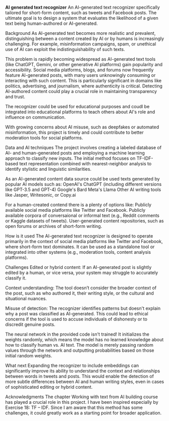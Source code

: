 <strong>AI generated text recognizer</strong>
An AI-generated text recognizer specifically tailored for short-form content, such as tweets and Facebook posts. The ultimate goal is to design a system that evaluates the likelihood of a given text being human-authored or AI-generated. 
 
Background 
As AI-generated text becomes more realistic and prevalent, distinguishing between a content created by AI or by humans is increasingly challenging. For example, misinformation campaigns, spam, or unethical use of AI can exploit the indistinguishability of such texts. 
 
This problem is rapidly becoming widespread as AI-generated text tools (like ChatGPT, Gemini, or other generative AI platforms) gain popularity and accessibility. Social media platforms, blogs, and forums now frequently feature AI-generated posts, with many users unknowingly consuming or interacting with such content. This is particularly significant in domains like politics, advertising, and journalism, where authenticity is critical. Detecting AI-authored content could play a crucial role in maintaining transparency and trust. 
 
The recognizer could be used for educational purposes and coudl be integrated into educational platforms to teach others about AI's role and influence on communication. 
 
With growing concerns about AI misuse, such as deepfakes or automated misinformation, this project is timely and could contribute to better moderation tools for social platforms. 
 
Data and AI techniques 
The project involves creating a labeled database of AI- and human-generated posts and employing a machine learning approach to classify new inputs. The initial method focuses on TF-IDF-based text representation combined with nearest-neighbor analysis to identify stylistic and linguistic similarities. 
 
As an AI-generated content data source could be used texts generated by popular AI models such as: 
OpenAI's ChatGPT (including different versions like GPT-3.5 and GPT-4) 
Google's Bard 
Meta's Llama 
Other AI writing tools like Jasper, Writesonic, or Copy.ai 
 
For a human-created contend there is a plenty of options like: 
Publicly available social media platforms like Twitter and Facebook. 
Publicly available corpora of conversaional or informal text (e.g., Reddit comments or Kaggle datasets of tweets). 
User-generated content repositories, such as open forums or archives of short-form writing. 
 
How is it used 
The AI-generated text recognizer is designed to operate primarily in the context of social media platforms like Twitter and Facebook, where short-form text dominates. It can be used as a standalone tool or integrated into other systems (e.g., moderation tools, content analysis platforms). 
 
Challenges 
Edited or hybrid content: If an AI-generated post is slightly edited by a human, or vice versa, your system may struggle to accurately classify it. 
 
Context understanding: The tool doesn’t consider the broader context of the post, such as who authored it, their writing style, or the cultural and situational nuances. 
 
Misuse of detection: The recognizer identifies patterns but doesn't explain why a post was classified as AI-generated. This could lead to ethical concerns if the tool is used to accuse individuals of dishonesty or to discredit genuine posts. 
 
The neural network in the provided code isn't trained! It initializes the weights randomly, which means the model has no learned knowledge about how to classify human vs. AI text. The model is merely passing random values through the network and outputting probabilities based on those initial random weights. 
 
What next 
Expanding the recognizer to include embeddings can significantly improve its ability to understand the context and relationships between words in tweets and posts. This would enable the detection of more subtle differences between AI and human writing styles, even in cases of sophisticated editing or hybrid content. 
 
Acknowledgments 
The chapter Working with text from AI building course has played a crucial role in this project. I have been inspired especially by Exercise 18: TF – IDF. Since I am aware that this method has some challenges, it could greatly work as a starting point for broader application. 
